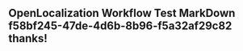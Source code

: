 <properties
ms.topic="hero-topic1"
ms.test1="hero-topic"
ms.test2="test"/>

## OpenLocalization Workflow Test MarkDown f58bf245-47de-4d6b-8b96-f5a32af29c82 thanks!
